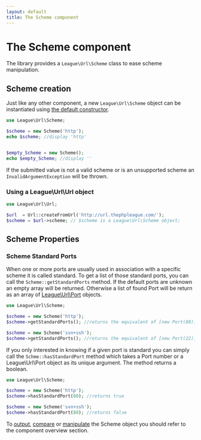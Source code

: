 ```yaml
---
layout: default
title: The Scheme component
---
```


# The Scheme component

The library provides a `League\Url\Scheme` class to ease scheme manipulation.

## Scheme creation

Just like any other component, a new `League\Url\Scheme` object can be instantiated using [the default constructor](/4.0/components/overview/#component-instantation).

~~~php
use League\Url\Scheme;

$scheme = new Scheme('http');
echo $scheme; //display 'http'


$empty_Scheme = new Scheme();
echo $empty_Scheme; //display ''
~~~

<p class="message-warning">If the submitted value is not a valid scheme or is an unsupported scheme an <code>InvalidArgumentException</code> will be thrown.</p>

### Using a League\Url\Url object

~~~php
use League\Url\Url;

$url  = Url::createFromUrl('http://url.thephpleague.com/');
$scheme = $url->scheme; // $scheme is a League\Url\Scheme object;
~~~

## Scheme Properties

### Scheme Standard Ports

When one or more ports are usually used in association with a specific scheme it is called standard. To get a list of those standard ports, you can call the `Scheme::getStandardPorts` method. If the default ports are unknown an empty array will be returned. Otherwise a list of found Port will be return as an array of [League\Url\Port](/4.0/components/port/) objects.

~~~php
use League\Url\Scheme;

$scheme = new Scheme('http');
$scheme->getStandardPorts(); //returns the equivalent of [new Port(80)];

$scheme = new Scheme('svn+ssh');
$scheme->getStandardPorts(); //returns the equivalent of [new Port(22)];
~~~

If you only interested in knowing if a given port is standard you can simply call the `Schme::hasStandardPort` method which takes a Port number or a League\Url\Port object as its unique argument. The method returns a boolean.

~~~php
use League\Url\Scheme;

$scheme = new Scheme('http');
$scheme->hasStandardPort(80); //returns true

$scheme = new Scheme('svn+ssh');
$scheme->hasStandardPort(80); //returns false
~~~

To [output](/4.0/components/overview/#components-string-representations), [compare](/4.0/components/overview/#components-comparison) or [manipulate](/4.0/components/overview/#components-modification) the Scheme object you should refer to the component overview section.